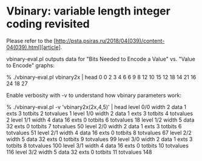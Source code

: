 # Vbinary: variable length integer coding revisited

Please refer to the
[http://psta.psiras.ru/2018/04(039)/content-04(039).html][article].

vbinary-eval.pl outputs data for "Bits Needed to Encode a Value"
vs. "Value to Encode" graphs:

% ./vbinary-eval.pl vbinary2x | head
0 0
2 3
4 6
6 9
8 12
10 15
12 18
14 21
16 24
18 27

Enable verbosity with -v to understand how vbinary parameters work:

% ./vbinary-eval.pl -v 'vbinary2x(2x,4,5)' | head
level  0/0 width  2 data   1 exts 3 totbits  2 totvalues 1
level  1/0 width  2 data   1 exts 3 totbits  4 totvalues 2
level  1/1 width  4 data  16 exts 0 totbits  6 totvalues 18
level  1/2 width  5 data  32 exts 0 totbits  7 totvalues 50
level  2/0 width  2 data   1 exts 3 totbits  6 totvalues 51
level  2/1 width  4 data  16 exts 0 totbits  8 totvalues 67
level  2/2 width  5 data  32 exts 0 totbits  9 totvalues 99
level  3/0 width  2 data   1 exts 3 totbits  8 totvalues 100
level  3/1 width  4 data  16 exts 0 totbits 10 totvalues 116
level  3/2 width  5 data  32 exts 0 totbits 11 totvalues 148
